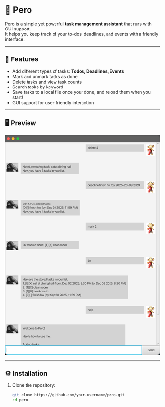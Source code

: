 # 📝 Pero

Pero is a simple yet powerful **task management assistant** that runs with GUI support.  
It helps you keep track of your to-dos, deadlines, and events with a friendly interface.


---

## 🚀 Features

- Add different types of tasks: **Todos, Deadlines, Events**
- Mark and unmark tasks as done
- Delete tasks and view task counts
- Search tasks by keyword
- Save tasks to a local file once your done, and reload them when you start!
- GUI support for user-friendly interaction

---

## 🖥️ Preview

![Ui.png](Ui.png)

---

## ⚙️ Installation

1. Clone the repository:
   ```bash
   git clone https://github.com/your-username/pero.git
   cd pero
